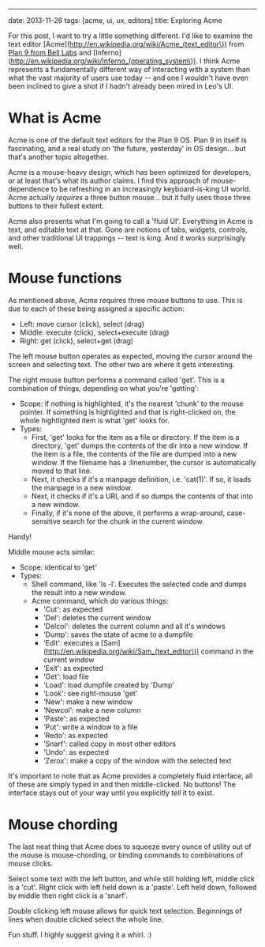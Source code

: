---
date: 2013-11-26
tags: [acme, ui, ux, editors]
title: Exploring Acme

For this post, I want to try a little something different.  I'd like to examine the text editor [Acme](http://en.wikipedia.org/wiki/Acme_(text_editor\)) from [Plan 9 from Bell Labs](http://en.wikipedia.org/wiki/Plan_9_from_Bell_Labs) and [Inferno](http://en.wikipedia.org/wiki/Inferno_(operating_system\)).  I think Acme represents a fundamentally different way of interacting with a system than what the vast majority of users use today -- and one I wouldn't have even been inclined to give a shot if I hadn't already been mired in Leo's UI.

# What is Acme
Acme is one of the default text editors for the Plan 9 OS.  Plan 9 in itself is fascinating, and a real study on 'the future, yesterday' in OS design... but that's another topic altogether.

Acme is a mouse-heavy design, which has been optimized for developers, or at least that's what its author claims.  I find this approach of mouse-dependence to be refreshing in an increasingly keyboard-is-king UI world.  Acme actually *requires* a three button mouse... but it fully uses those three buttons to their fullest extent.

Acme also presents what I'm going to call a 'fluid UI'.  Everything in Acme is text, and editable text at that.  Gone are notions of tabs, widgets, controls, and other traditional UI trappings -- text is king.  And it works surprisingly well.

# Mouse functions
As mentioned above, Acme requires three mouse buttons to use.  This is due to each of these being assigned a specific action:

  - Left: move cursor (click), select (drag)
  - Middle: execute (click), select+execute (drag)
  - Right: get (click), select+get (drag)

The left mouse button operates as expected, moving the cursor around the screen and selecting text.  The other two are where it gets interesting.

The right mouse button performs a command called 'get'.  This is a combination of things, depending on what you're 'getting':
  
  - Scope: if nothing is highlighted, it's the nearest 'chunk' to the mouse pointer.  If something is highlighted and that is right-clicked on, the whole hightlighted item is what 'get' looks for.
  - Types: 
    - First, 'get' looks for the item as a file or directory.  If the item is a directory, 'get' dumps the contents of the dir into a new window.  If the item is a file, the contents of the file are dumped into a new window.  If the filename has a :linenumber, the cursor is automatically moved to that line.
    - Next, it checks if it's a manpage definition, i.e. 'cat(1)'.  If so, it loads the manpage in a new window.
    - Next, it checks if it's a URI, and if so dumps the contents of that into a new window.
    - Finally, if it's none of the above, it performs a wrap-around, case-sensitive search for the chunk in the current window.

Handy!

Middle mouse acts similar:

  - Scope: identical to 'get'
  - Types:
    - Shell command, like 'ls -l'.  Executes the selected code and dumps the result into a new window.
    - Acme command, which do various things:
      - 'Cut': as expected
      - 'Del': deletes the current window
      - 'Delcol': deletes the current column and all it's windows
      - 'Dump': saves the state of acme to a dumpfile
      - 'Edit': executes a [Sam](http://en.wikipedia.org/wiki/Sam_(text_editor\)) command in the current window
      - 'Exit': as expected
      - 'Get': load file
      - 'Load': load dumpfile created by 'Dump'
      - 'Look': see right-mouse 'get'
      - 'New': make a new window
      - 'Newcol': make a new column
      - 'Paste': as expected
      - 'Put': write a window to a file
      - 'Redo': as expected
      - 'Snarf': called copy in most other editors
      - 'Undo': as expected
      - 'Zerox': make a copy of the window with the selected text

It's important to note that as Acme provides a completely fluid interface, all of these are simply typed in and then middle-clicked.  No buttons!  The interface stays out of your way until you explicitly *tell* it to exist.

# Mouse chording
The last neat thing that Acme does to squeeze every ounce of utility out of the mouse is mouse-chording, or binding commands to combinations of mouse clicks.

Select some text with the left button, and while still holding left, middle click is a 'cut'.  Right click with left held down is a 'paste'.  Left held down, followed by middle then right click is a 'snarf'.

Double clicking left mouse allows for quick text selection.  Beginnings of lines when double clicked select the whole line.

Fun stuff.  I highly suggest giving it a whirl.  :)
  

  